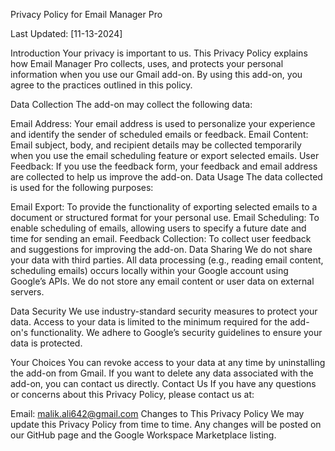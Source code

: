 Privacy Policy for Email Manager Pro

Last Updated: [11-13-2024]

Introduction
Your privacy is important to us. This Privacy Policy explains how Email Manager Pro collects, uses, and protects your personal information when you use our Gmail add-on. By using this add-on, you agree to the practices outlined in this policy.

Data Collection
The add-on may collect the following data:

Email Address: Your email address is used to personalize your experience and identify the sender of scheduled emails or feedback.
Email Content: Email subject, body, and recipient details may be collected temporarily when you use the email scheduling feature or export selected emails.
User Feedback: If you use the feedback form, your feedback and email address are collected to help us improve the add-on.
Data Usage
The data collected is used for the following purposes:

Email Export: To provide the functionality of exporting selected emails to a document or structured format for your personal use.
Email Scheduling: To enable scheduling of emails, allowing users to specify a future date and time for sending an email.
Feedback Collection: To collect user feedback and suggestions for improving the add-on.
Data Sharing
We do not share your data with third parties. All data processing (e.g., reading email content, scheduling emails) occurs locally within your Google account using Google’s APIs. We do not store any email content or user data on external servers.

Data Security
We use industry-standard security measures to protect your data. Access to your data is limited to the minimum required for the add-on's functionality. We adhere to Google’s security guidelines to ensure your data is protected.

Your Choices
You can revoke access to your data at any time by uninstalling the add-on from Gmail.
If you want to delete any data associated with the add-on, you can contact us directly.
Contact Us
If you have any questions or concerns about this Privacy Policy, please contact us at:

Email: malik.ali642@gmail.com
Changes to This Privacy Policy
We may update this Privacy Policy from time to time. Any changes will be posted on our GitHub page and the Google Workspace Marketplace listing.